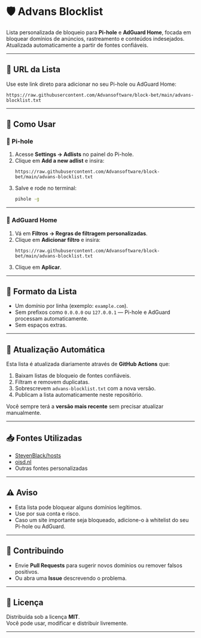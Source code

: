 # 🛡️ Advans Blocklist

Lista personalizada de bloqueio para **Pi-hole** e **AdGuard Home**, focada em bloquear domínios de anúncios, rastreamento e conteúdos indesejados.  
Atualizada automaticamente a partir de fontes confiáveis.

---

## 📌 URL da Lista

Use este link direto para adicionar no seu Pi-hole ou AdGuard Home:

```
https://raw.githubusercontent.com/Advansoftware/block-bet/main/advans-blocklist.txt
```

---

## 🚀 Como Usar

### 📍 Pi-hole
1. Acesse **Settings → Adlists** no painel do Pi-hole.
2. Clique em **Add a new adlist** e insira:
   ```
   https://raw.githubusercontent.com/Advansoftware/block-bet/main/advans-blocklist.txt
   ```
3. Salve e rode no terminal:
   ```bash
   pihole -g
   ```

---

### 📍 AdGuard Home
1. Vá em **Filtros → Regras de filtragem personalizadas**.
2. Clique em **Adicionar filtro** e insira:
   ```
   https://raw.githubusercontent.com/Advansoftware/block-bet/main/advans-blocklist.txt
   ```
3. Clique em **Aplicar**.

---

## 📂 Formato da Lista
- Um domínio por linha (exemplo: `example.com`).
- Sem prefixos como `0.0.0.0` ou `127.0.0.1` — Pi-hole e AdGuard processam automaticamente.
- Sem espaços extras.

---

## 🔄 Atualização Automática
Esta lista é atualizada diariamente através de **GitHub Actions** que:
1. Baixam listas de bloqueio de fontes confiáveis.
2. Filtram e removem duplicatas.
3. Sobrescrevem `advans-blocklist.txt` com a nova versão.
4. Publicam a lista automaticamente neste repositório.

Você sempre terá a **versão mais recente** sem precisar atualizar manualmente.

---

## 📥 Fontes Utilizadas
- [StevenBlack/hosts](https://github.com/StevenBlack/hosts)
- [oisd.nl](https://oisd.nl)
- Outras fontes personalizadas

---

## ⚠️ Aviso
- Esta lista pode bloquear alguns domínios legítimos.
- Use por sua conta e risco.
- Caso um site importante seja bloqueado, adicione-o à whitelist do seu Pi-hole ou AdGuard.

---

## 🤝 Contribuindo
- Envie **Pull Requests** para sugerir novos domínios ou remover falsos positivos.
- Ou abra uma **Issue** descrevendo o problema.

---

## 📄 Licença
Distribuída sob a licença **MIT**.  
Você pode usar, modificar e distribuir livremente.

---
